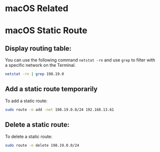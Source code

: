 # macOS Related

# macOS Static Route

## Display routing table:
You can use the following command `netstat -rn` and use `grep` to filter with a specific network on the Terminal.

```sh
netstat -rn | grep 198.19.0
```

## Add a static route temporarily
To add a static route:
```sh
sudo route -n add -net 198.19.0.0/24 192.168.13.61
```

## Delete a static route:
To delete a static route:
```sh
sudo route -n delete 198.19.0.0/24
```
